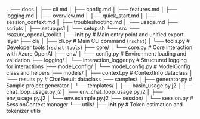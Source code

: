 .
├── docs
│   ├── cli.md
│   ├── config.md
│   ├── features.md
│   ├── logging.md
│   ├── overview.md
│   ├── quick_start.md
│   ├── session_context.md
│   ├── troubleshooting.md
│   └── usage.md
├── scripts
│   ├── setup.ps1
│   └── setup.sh
└── src
    └── rsazure_openai_toolkit
        ├── __init__.py                             # Main entry point and unified export layer
        ├── cli/
        │   ├── cli.py                              # Main CLI command (`rschat`)
        │   └── tools.py                            # Developer tools (`rschat-tools`)
        ├── core/
        │   └── core.py                             # Core interaction with Azure OpenAI
        ├── env/
        │   └── config.py                           # Environment loading and validation
        ├── logging/
        │   └── interaction_logger.py               # Structured logging for interactions
        ├── model_config/
        │   └── model_config.py                     # ModelConfig class and helpers
        ├── models/
        │   ├── context.py                          # ContextInfo dataclass
        │   └── results.py                          # ChatResult dataclass
        ├── samples/
        │   ├── generator.py                        # Sample project generator
        │   └── templates/
        │       ├── basic_usage.py.j2
        │       ├── chat_loop_usage.py.j2
        │       ├── env_chat_loop_usage.py.j2
        │       ├── env_usage.py.j2
        │       └── env.example.py.j2
        ├── session/
        │   └── session.py                          # SessionContext manager
        └── utils/
            ├── __init__.py                         # Token estimation and tokenizer utils
